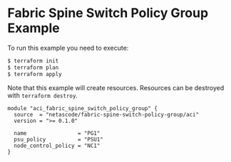<!-- BEGIN_TF_DOCS -->
# Fabric Spine Switch Policy Group Example

To run this example you need to execute:

```bash
$ terraform init
$ terraform plan
$ terraform apply
```

Note that this example will create resources. Resources can be destroyed with `terraform destroy`.

```hcl
module "aci_fabric_spine_switch_policy_group" {
  source  = "netascode/fabric-spine-switch-policy-group/aci"
  version = ">= 0.1.0"

  name                = "PG1"
  psu_policy          = "PSU1"
  node_control_policy = "NC1"
}
```
<!-- END_TF_DOCS -->
